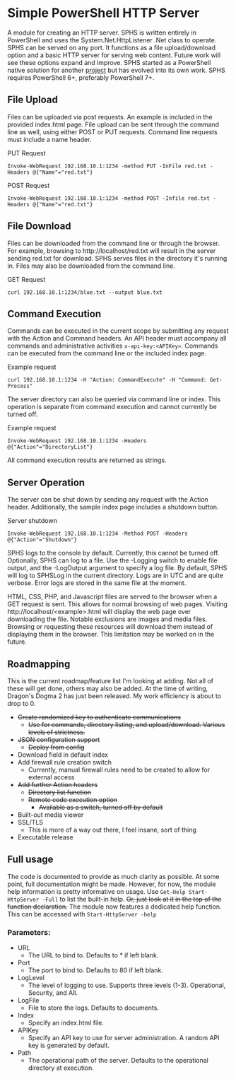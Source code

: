 # Simple PowerShell HTTP Server
A module for creating an HTTP server. SPHS is written entirely in PowerShell and uses the System.Net.HttpListener .Net class to operate. SPHS can be served on any port. It functions as a file upload/download option and a basic HTTP server for serving web content. Future work will see these options expand and improve. SPHS started as a PowerShell native solution for another [project](https://github.com/lpowell/PowerShellMalwareExamples/tree/main/ExampleSamples) but has evolved into its own work. SPHS requires PowerShell 6+, preferably PowerShell 7+. 


## File Upload
Files can be uploaded via post requests. An example is included in the provided index.html page. File upload can be sent through the command line as well, using either POST or PUT requests. Command line requests must include a name header.
    
PUT Request
    
    Invoke-WebRequest 192.168.10.1:1234 -method PUT -InFile red.txt -Headers @{"Name"="red.txt"} 

POST Request
    
    Invoke-WebRequest 192.168.10.1:1234 -method POST -Infile red.txt -Headers @{"Name"="red.txt"}

## File Download
Files can be downloaded from the command line or through the browser. For example, browsing to http://localhost/red.txt will result in the server sending red.txt for download. SPHS serves files in the directory it's running in. Files may also be downloaded from the command line.

GET Request
   
    curl 192.168.10.1:1234/blue.txt --output blue.txt

## Command Execution
Commands can be executed in the current scope by submitting any request with the Action and Command headers. An API header must accompany all commands and administrative activities `x-api-key:<APIKey>`. Commands can be executed from the command line or the included index page.

Example request

    curl 192.168.10.1:1234 -H "Action: CommandExecute" -H "Command: Get-Process"

The server directory can also be queried via command line or index. This operation is separate from command execution and cannot currently be turned off. 

Example request

    Invoke-WebRequest 192.168.10.1:1234 -Headers @{"Action"="DirectoryList"}

All command execution results are returned as strings.  

## Server Operation
The server can be shut down by sending any request with the Action header. Additionally, the sample index page includes a shutdown button.

Server shutdown

    Invoke-WebRequest 192.168.10.1:1234 -Method POST -Headers @{"Action"="Shutdown"}

SPHS logs to the console by default. Currently, this cannot be turned off. Optionally, SPHS can log to a file. Use the -Logging switch to enable file output, and the -LogOutput argument to specify a log file. By default, SPHS will log to SPHSLog in the current directory. Logs are in UTC and are quite verbose. Error logs are stored in the same file at the moment. 

HTML, CSS, PHP, and Javascript files are served to the browser when a GET request is sent. This allows for normal browsing of web pages. Visiting http://localhost/<example\>.html will display the web page over downloading the file. Notable exclusions are images and media files. Browsing or requesting these resources will download them instead of displaying them in the browser. This limitation may be worked on in the future.

## Roadmapping
This is the current roadmap/feature list I'm looking at adding. Not all of these will get done, others may also be added. At the time of writing, Dragon's Dogma 2 has just been released. My work efficiency is about to drop to 0. 
* ~~Create randomized key to authenticate communications~~
  * ~~Use for commands, directory listing, and upload/download. Various levels of strictness.~~
* ~~JSON configuration support~~
  * ~~Deploy from config~~
* Download field in default index
* Add firewall rule creation switch
  * Currently, manual firewall rules need to be created to allow for external access
* ~~Add further Action headers~~
  * ~~Directory list function~~
  * ~~Remote code execution option~~
    * ~~Available as a switch, turned off by default~~
* Built-out media viewer
* SSL/TLS
  * This is more of a way out there, I feel insane, sort of thing
* Executable release 


## Full usage 
The code is documented to provide as much clarity as possible. At some point, full documentation might be made. However, for now, the module help information is pretty informative on usage. Use `Get-Help Start-HttpServer -Full` to list the built-in help. ~~Or, just look at it in the top of the function declaration.~~
The module now features a dedicated help function. This can be accessed with `Start-HttpServer -help`

### Parameters:
* URL
  * The URL to bind to. Defaults to * if left blank.
* Port
  * The port to bind to. Defaults to 80 if left blank.
* LogLevel
  * The level of logging to use. Supports three levels (1-3). Operational, Security, and All. 
* LogFile
  * File to store the logs. Defaults to documents.
* Index
  * Specify an index.html file.
* APIKey
  * Specify an API key to use for server administration. A random API key is generated by default.
* Path
  * The operational path of the server. Defaults to the operational directory at execution.



